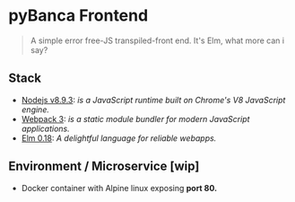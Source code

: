 # pyBanca Frontend

>A simple error free-JS transpiled-front end. It's Elm, what more can i say?

## Stack

- [Nodejs v8.9.3](https://nodejs.org/en/): _is a JavaScript runtime built on Chrome's V8 JavaScript engine._
- [Webpack 3](https://webpack.github.io/): _is a static module bundler for modern JavaScript applications._
- [Elm 0.18](http://elm-lang.org/): _A delightful language for reliable webapps._

## Environment / Microservice [wip]

- Docker container with Alpine linux exposing **port 80.**
